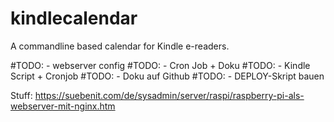 # kindlecalendar
A commandline based calendar for Kindle e-readers.


#TODO: - webserver config 
#TODO: - Cron Job + Doku
#TODO: - Kindle Script + Cronjob
#TODO: - Doku auf Github
#TODO: - DEPLOY-Skript bauen

Stuff:
https://suebenit.com/de/sysadmin/server/raspi/raspberry-pi-als-webserver-mit-nginx.htm